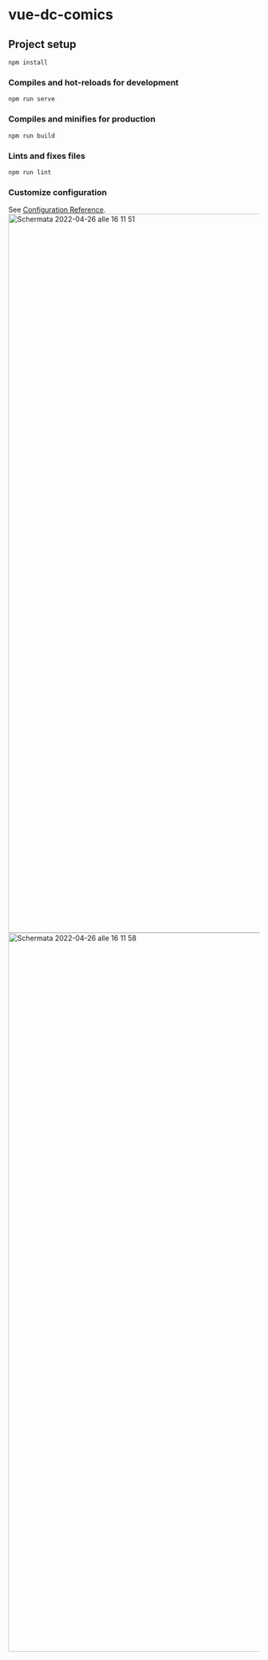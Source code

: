 # vue-dc-comics

## Project setup
```
npm install
```

### Compiles and hot-reloads for development
```
npm run serve
```

### Compiles and minifies for production
```
npm run build
```

### Lints and fixes files
```
npm run lint
```

### Customize configuration
See [Configuration Reference](https://cli.vuejs.org/config/).
<img width="1440" alt="Schermata 2022-04-26 alle 16 11 51" src="https://user-images.githubusercontent.com/93378720/165319556-5047f3c6-eb81-40e0-9d78-6c2dab355095.png">
<img width="1440" alt="Schermata 2022-04-26 alle 16 11 58" src="https://user-images.githubusercontent.com/93378720/165319561-f9dd1e0b-b82e-46ca-b523-bbaaff5735cc.png">
